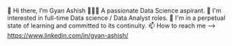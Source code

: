 👋 Hi there, I’m Gyan Ashish
👨🏻‍💻 A passionate Data Science aspirant.
👀 I'm interested in full-time Data science / Data Analyst roles.
🌱 I'm in a perpetual state of learning and committed to its continuity. 
📫 How to reach me --> https://www.linkedin.com/in/gyan-ashish/
